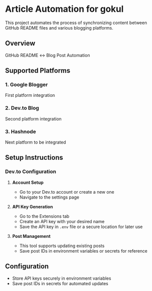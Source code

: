 # Article Automation for gokul

This project automates the process of synchronizing content between GitHub README files and various blogging platforms.

## Overview

GitHub README ↔ Blog Post Automation

## Supported Platforms

### 1. Google Blogger
First platform integration

### 2. Dev.to Blog
Second platform integration  

### 3. Hashnode
Next platform to be integrated

## Setup Instructions

### Dev.to Configuration

1. **Account Setup**
   - Go to your Dev.to account or create a new one
   - Navigate to the settings page

2. **API Key Generation**
   - Go to the Extensions tab
   - Create an API key with your desired name
   - Save the API key in `.env` file or a secure location for later use

3. **Post Management**
   - This tool supports updating existing posts
   - Save post IDs in environment variables or secrets for reference

## Configuration

- Store API keys securely in environment variables
- Save post IDs in secrets for automated updates
